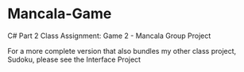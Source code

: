 # Mancala-Game
C# Part 2 Class Assignment: Game 2 - Mancala Group Project

For a more complete version that also bundles my other class project, Sudoku, please see the Interface Project
